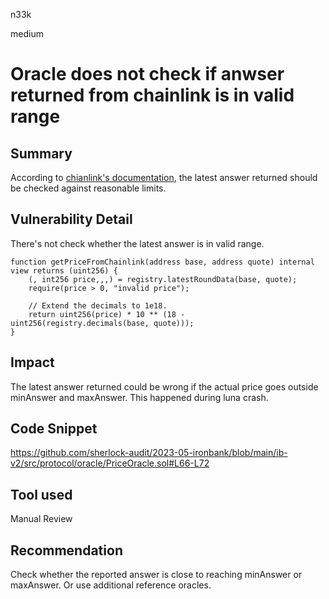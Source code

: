 n33k

medium

# Oracle does not check if anwser returned from chainlink is in valid range

## Summary

According to [chianlink's documentation](https://docs.chain.link/data-feeds#check-the-latest-answer-against-reasonable-limits), the latest answer returned should be checked against reasonable limits.

## Vulnerability Detail

There's not check whether the latest answer is in valid range.

```solidity
function getPriceFromChainlink(address base, address quote) internal view returns (uint256) {
    (, int256 price,,,) = registry.latestRoundData(base, quote);
    require(price > 0, "invalid price");

    // Extend the decimals to 1e18.
    return uint256(price) * 10 ** (18 - uint256(registry.decimals(base, quote)));
}
```

## Impact

The latest answer returned could be wrong if the actual price goes outside minAnswer and maxAnswer. This happened during luna crash.

## Code Snippet

https://github.com/sherlock-audit/2023-05-ironbank/blob/main/ib-v2/src/protocol/oracle/PriceOracle.sol#L66-L72

## Tool used

Manual Review

## Recommendation

Check whether the reported answer is close to reaching minAnswer or maxAnswer. Or use additional reference oracles.